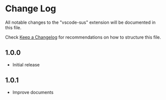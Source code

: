 # Change Log

All notable changes to the "vscode-sus" extension will be documented in this file.

Check [Keep a Changelog](http://keepachangelog.com/) for recommendations on how to structure this file.

## 1.0.0

- Initial release

## 1.0.1

- Improve documents
